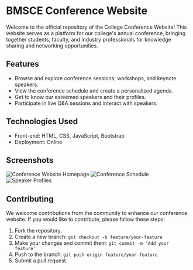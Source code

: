 # BMSCE Conference Website

Welcome to the official repository of the College Conference Website! This website serves as a platform for our college's annual conference, bringing together students, faculty, and industry professionals for knowledge sharing and networking opportunities.

## Features

- Browse and explore conference sessions, workshops, and keynote speakers.
- View the conference schedule and create a personalized agenda.
- Get to know our esteemed speakers and their profiles.
- Participate in live Q&A sessions and interact with speakers.

## Technologies Used

- Front-end: HTML, CSS, JavaScript, Bootstrap
- Deployment: Online

## Screenshots

![Conference Website Homepage](/screenshots/homepage.png)
![Conference Schedule](/screenshots/schedule.png)
![Speaker Profiles](/screenshots/speakers.png)

## Contributing

We welcome contributions from the community to enhance our conference website. If you would like to contribute, please follow these steps:

1. Fork the repository.
2. Create a new branch: `git checkout -b feature/your-feature`
3. Make your changes and commit them: `git commit -m 'Add your feature'`
4. Push to the branch: `git push origin feature/your-feature`
5. Submit a pull request.
